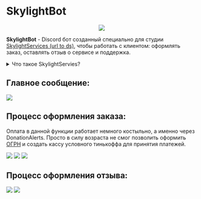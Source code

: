 # SkylightBot

<p align="center"><img src="https://github.com/SuperFeda/SkylightBot/assets/112332753/fdc1ca2c-7368-4d45-8f8e-64202c41524d"></p>

**SkylightBot** - Discord бот созданный специально для студии [SkylightServices (url to ds)](https://discord.gg/MyBqb6ngFP), чтобы работать с клиентом: оформлять заказ, оставлять отзыв о сервисе и поддержка. 

<details>
<summary>Что такое SkylightServies?</summary>

**SkylightServies** - Студия основанная мной, нацеленная на выполнение заказов специализированных на Minecraft.

Примеры услуг:

<p align="center"><img src="https://github.com/SuperFeda/SkylightBot/assets/112332753/3942b21d-cd8f-450f-99be-73b5c366b2a3"></p>
  
</details>

## Главное сообщение:
![](https://cdn.discordapp.com/attachments/968157912843288606/1227235685468213348/image.png?ex=6627ab4c&is=6615364c&hm=39cb81f2eee98cecf0e399360c6457dc2205ed3dc737bd96f38717560640638c&)

## Процесс оформления заказа:
Оплата в данной функции работает немного костыльно, а именно через DonationAlerts. Просто в силу возраста не смог позволить оформить [ОГРН](https://ru.wikipedia.org/wiki/%D0%9E%D1%81%D0%BD%D0%BE%D0%B2%D0%BD%D0%BE%D0%B9_%D0%B3%D0%BE%D1%81%D1%83%D0%B4%D0%B0%D1%80%D1%81%D1%82%D0%B2%D0%B5%D0%BD%D0%BD%D1%8B%D0%B9_%D1%80%D0%B5%D0%B3%D0%B8%D1%81%D1%82%D1%80%D0%B0%D1%86%D0%B8%D0%BE%D0%BD%D0%BD%D1%8B%D0%B9_%D0%BD%D0%BE%D0%BC%D0%B5%D1%80) и создать кассу условного тинькоффа для принятия платежей.

![](https://cdn.discordapp.com/attachments/968157912843288606/1227237215764091002/image.png?ex=6627acb9&is=661537b9&hm=b8c8b6750139040fee5d7cc78190626e1eb158f088b09d005263d387db2920bd&)
![](https://media.discordapp.net/attachments/968157912843288606/1227237216049172552/image.png?ex=6627acb9&is=661537b9&hm=6dc8608533fe0d9ed1132bd0aa66385946b7dee1529352dcfb48163b65e2d533&=&format=webp&quality=lossless&width=457&height=525)
![](https://media.discordapp.net/attachments/968157912843288606/1227237216309477426/image.png?ex=6627acb9&is=661537b9&hm=9a391b1d39d53529670564fe73b52a0532b8b12848cc88dca2f356fc30d7f071&=&format=webp&quality=lossless)

## Процесс оформления отзыва:
![](https://github.com/SuperFeda/SkylightBot/assets/112332753/b2b62487-194a-423e-a02f-1dd69d5d933b)
![](https://cdn.discordapp.com/attachments/968157912843288606/1227235572544962600/image.png?ex=6627ab31&is=66153631&hm=d21912c4b7d55f7664712e0062035cfe04ef27f3514e5def2487b2cce5a66c26&)
